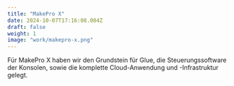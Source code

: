 ```yaml
---
title: "MakePro X"
date: 2024-10-07T17:16:08.084Z
draft: false
weight: 1
image: "work/makepro-x.png"
---
```


Für MakePro X haben wir den Grundstein für Glue, die Steuerungssoftware der Konsolen, sowie die komplette Cloud-Anwendung und -Infrastruktur gelegt.
